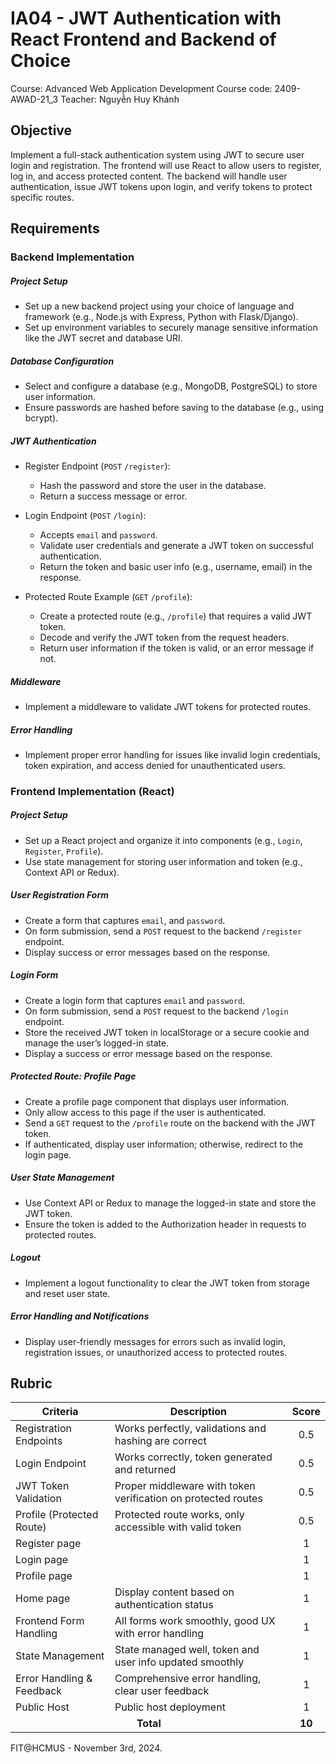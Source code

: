 # IA04 - JWT Authentication with React Frontend and Backend of Choice

Course: Advanced Web Application Development
Course code: 2409-AWAD-21_3
Teacher: Nguyễn Huy Khánh

## Objective

Implement a full-stack authentication system using JWT to secure user login and registration. The frontend will use React to allow users to register, log in, and access protected content. The backend will handle user authentication, issue JWT tokens upon login, and verify tokens to protect specific routes.

## Requirements

### Backend Implementation

##### Project Setup

-   Set up a new backend project using your choice of language and framework (e.g., Node.js with Express, Python with Flask/Django).
-   Set up environment variables to securely manage sensitive information like the JWT secret and database URI.

##### Database Configuration

-   Select and configure a database (e.g., MongoDB, PostgreSQL) to store user information.
-   Ensure passwords are hashed before saving to the database (e.g., using bcrypt).

##### JWT Authentication

-   Register Endpoint (`POST` `/register`):

    -   Hash the password and store the user in the database.
    -   Return a success message or error.

-   Login Endpoint (`POST` `/login`):

    -   Accepts `email` and `password`.
    -   Validate user credentials and generate a JWT token on successful authentication.
    -   Return the token and basic user info (e.g., username, email) in the response.

-   Protected Route Example (`GET` `/profile`):

    -   Create a protected route (e.g., `/profile`) that requires a valid JWT token.
    -   Decode and verify the JWT token from the request headers.
    -   Return user information if the token is valid, or an error message if not.

##### Middleware

-   Implement a middleware to validate JWT tokens for protected routes.

##### Error Handling

-   Implement proper error handling for issues like invalid login credentials, token expiration, and access denied for unauthenticated users.

### Frontend Implementation (React)

##### Project Setup

-   Set up a React project and organize it into components (e.g., `Login`, `Register`, `Profile`).
-   Use state management for storing user information and token (e.g., Context API or Redux).

##### User Registration Form

-   Create a form that captures `email`, and `password`.
-   On form submission, send a `POST` request to the backend `/register` endpoint.
-   Display success or error messages based on the response.

##### Login Form

-   Create a login form that captures `email` and `password`.
-   On form submission, send a `POST` request to the backend `/login` endpoint.
-   Store the received JWT token in localStorage or a secure cookie and manage the user’s logged-in state.
-   Display a success or error message based on the response.

##### Protected Route: Profile Page

-   Create a profile page component that displays user information.
-   Only allow access to this page if the user is authenticated.
-   Send a `GET` request to the `/profile` route on the backend with the JWT token.
-   If authenticated, display user information; otherwise, redirect to the login page.

##### User State Management

-   Use Context API or Redux to manage the logged-in state and store the JWT token.
-   Ensure the token is added to the Authorization header in requests to protected routes.

##### Logout

-   Implement a logout functionality to clear the JWT token from storage and reset user state.

##### Error Handling and Notifications

-   Display user-friendly messages for errors such as invalid login, registration issues, or unauthorized access to protected routes.

## Rubric

<table>
    <thead>
        <tr>
            <th>Criteria</th>
            <th>Description</th>
            <th>Score</th>
        </tr>
    </thead>
    <tbody >
        <tr>
            <td>Registration Endpoints</td>
            <td>Works perfectly, validations and hashing are correct</td>
            <td align=center>0.5</td>
        </tr>
        <tr>
            <td>Login Endpoint</td>
            <td>Works correctly, token generated and returned</td>
            <td align=center>0.5</td>
        </tr>
        <tr>
            <td>JWT Token Validation</td>
            <td>Proper middleware with token verification on protected routes</td>
            <td align=center>0.5</td>
        </tr>
        <tr>
            <td>Profile (Protected Route)</td>
            <td>Protected route works, only accessible with valid token</td>
            <td align=center>0.5</td>
        </tr>
        <tr>
            <td>Register page</td>
            <td></td>
            <td align=center>1</td>
        </tr>
        <tr>
            <td>Login page</td>
            <td></td>
            <td align=center>1</td>
        </tr>
        <tr>
            <td>Profile page</td>
            <td></td>
            <td align=center>1</td>
        </tr>
        <tr>
            <td>Home page</td>
            <td>Display content based on authentication status</td>
            <td align=center>1</td>
        </tr>
        <tr>
            <td>Frontend Form Handling</td>
            <td>All forms work smoothly, good UX with error handling</td>
            <td align=center>1</td>
        </tr>
        <tr>
            <td>State Management</td>
            <td>State managed well, token and user info updated smoothly</td>
            <td align=center>1</td>
        </tr>
        <tr>
            <td>Error Handling & Feedback</td>
            <td>Comprehensive error handling, clear user feedback</td>
            <td align=center>1</td>
        </tr>
        <tr>
            <td>Public Host</td>
            <td>Public host deployment</td>
            <td align=center>1</td>
        </tr>
        <!-- TOTAL SCORE -->
        <tr>
            <td colspan=2 align=center><strong>Total</strong></td>
            <td align=center><strong>10</strong></td>
        </tr>
    </tbody>
</table>

FIT@HCMUS - November 3rd, 2024.
